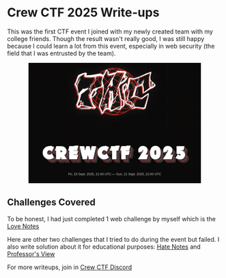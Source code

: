 # Crew CTF 2025 Write-ups

This was the first CTF event I joined with my newly created team with my college friends. Though the result wasn't really good, I was still happy because I could learn a lot from this event, especially in web security (the field that I was entrusted by the team).

<p style="text-align: center;">
<img src="./crew-ctf-2025-bg.webp" alt="Crew CTF 2025" style="width: 80%; height: auto;">
</p>

## Challenges Covered

To be honest, I had just completed 1 web challenge by myself which is the [Love Notes](./love-notes/love-notes.md)

Here are other two challenges that I tried to do during the event but failed. I also write solution about it for educational purposes: [Hate Notes](./hate-notes/hate-notes.md) and [Professor's View](./professor-view/professor-view.md)

For more writeups, join in [Crew CTF Discord](https://discord.gg/rW3dj7GhDq)
